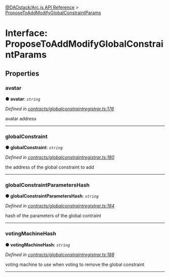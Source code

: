 [@DAOstack/Arc.js API Reference](../README.md) > [ProposeToAddModifyGlobalConstraintParams](../interfaces/proposetoaddmodifyglobalconstraintparams.md)



# Interface: ProposeToAddModifyGlobalConstraintParams


## Properties
<a id="avatar"></a>

###  avatar

**●  avatar**:  *`string`* 

*Defined in [contracts/globalconstraintregistrar.ts:176](https://github.com/daostack/arc.js/blob/6909d59/lib/contracts/globalconstraintregistrar.ts#L176)*



avatar address




___

<a id="globalconstraint"></a>

###  globalConstraint

**●  globalConstraint**:  *`string`* 

*Defined in [contracts/globalconstraintregistrar.ts:180](https://github.com/daostack/arc.js/blob/6909d59/lib/contracts/globalconstraintregistrar.ts#L180)*



the address of the global constraint to add




___

<a id="globalconstraintparametershash"></a>

###  globalConstraintParametersHash

**●  globalConstraintParametersHash**:  *`string`* 

*Defined in [contracts/globalconstraintregistrar.ts:184](https://github.com/daostack/arc.js/blob/6909d59/lib/contracts/globalconstraintregistrar.ts#L184)*



hash of the parameters of the global contraint




___

<a id="votingmachinehash"></a>

###  votingMachineHash

**●  votingMachineHash**:  *`string`* 

*Defined in [contracts/globalconstraintregistrar.ts:188](https://github.com/daostack/arc.js/blob/6909d59/lib/contracts/globalconstraintregistrar.ts#L188)*



voting machine to use when voting to remove the global constraint




___


